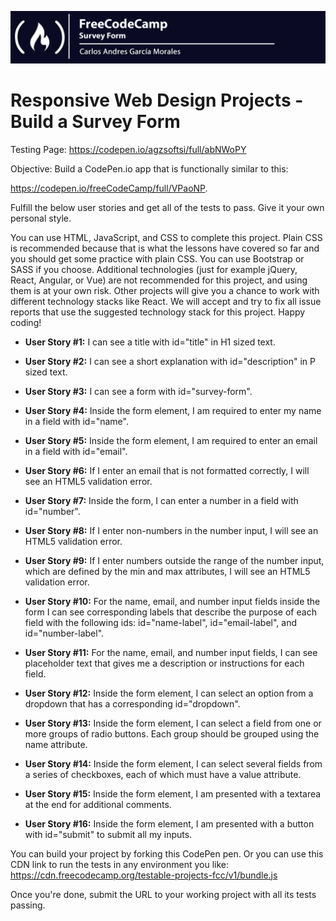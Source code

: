 ![](Top.png)

# Responsive Web Design Projects - Build a Survey Form

Testing Page: https://codepen.io/agzsoftsi/full/abNWoPY

Objective: Build a CodePen.io app that is functionally similar to this: 

https://codepen.io/freeCodeCamp/full/VPaoNP.

Fulfill the below user stories and get all of the tests to pass. Give it your own personal style.

You can use HTML, JavaScript, and CSS to complete this project. Plain CSS is recommended because that is what the lessons have covered so far and you should get some practice with plain CSS. You can use Bootstrap or SASS if you choose. Additional technologies (just for example jQuery, React, Angular, or Vue) are not recommended for this project, and using them is at your own risk. Other projects will give you a chance to work with different technology stacks like React. We will accept and try to fix all issue reports that use the suggested technology stack for this project. Happy coding!

- **User Story #1:** I can see a title with id="title" in H1 sized text.

- **User Story #2:** I can see a short explanation with id="description" in P sized text.

- **User Story #3:** I can see a form with id="survey-form".

- **User Story #4:** Inside the form element, I am required to enter my name in a field with id="name".

- **User Story #5:** Inside the form element, I am required to enter an email in a field with id="email".

- **User Story #6:** If I enter an email that is not formatted correctly, I will see an HTML5 validation error.

- **User Story #7:** Inside the form, I can enter a number in a field with id="number".

- **User Story #8:** If I enter non-numbers in the number input, I will see an HTML5 validation error.

- **User Story #9:** If I enter numbers outside the range of the number input, which are defined by the min and max attributes, I will see an HTML5 validation error.

- **User Story #10:** For the name, email, and number input fields inside the form I can see corresponding labels that describe the purpose of each field with the following ids: id="name-label", id="email-label", and id="number-label".

- **User Story #11:** For the name, email, and number input fields, I can see placeholder text that gives me a description or instructions for each field.

- **User Story #12:** Inside the form element, I can select an option from a dropdown that has a corresponding id="dropdown".

- **User Story #13:** Inside the form element, I can select a field from one or more groups of radio buttons. Each group should be grouped using the name attribute.

- **User Story #14:** Inside the form element, I can select several fields from a series of checkboxes, each of which must have a value attribute.

- **User Story #15:** Inside the form element, I am presented with a textarea at the end for additional comments.

- **User Story #16:** Inside the form element, I am presented with a button with id="submit" to submit all my inputs.

You can build your project by forking this CodePen pen. Or you can use this CDN link to run the tests in any environment you like: 
https://cdn.freecodecamp.org/testable-projects-fcc/v1/bundle.js

Once you're done, submit the URL to your working project with all its tests passing.